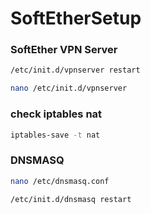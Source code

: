 # SoftEtherSetup

### SoftEther VPN Server
```sh
/etc/init.d/vpnserver restart
```
```sh
nano /etc/init.d/vpnserver
```

### check iptables nat 

```sh
iptables-save -t nat
```

### DNSMASQ

```sh
nano /etc/dnsmasq.conf
```
```sh
/etc/init.d/dnsmasq restart
```



